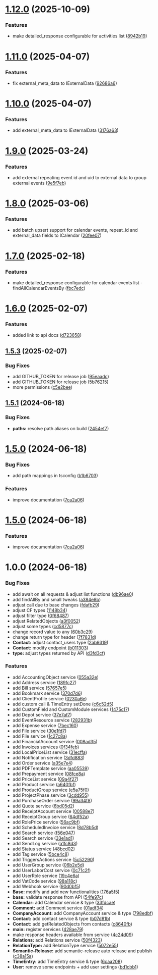 # [1.12.0](https://github.com/Scoro-Software/Scoro-API-v2-SDK/compare/v1.11.0...v1.12.0) (2025-10-09)


### Features

* make detailed_response configurable for activities list ([8942b19](https://github.com/Scoro-Software/Scoro-API-v2-SDK/commit/8942b19a6b3f8f3839b590544111bb074b30622b))

# [1.11.0](https://github.com/Scoro-Software/Scoro-API-v2-SDK/compare/v1.10.0...v1.11.0) (2025-04-07)


### Features

* fix external_meta_data to IExternalData ([92686a6](https://github.com/Scoro-Software/Scoro-API-v2-SDK/commit/92686a61af70b581bcf4f2c379a05137f95fad82))

# [1.10.0](https://github.com/Scoro-Software/Scoro-API-v2-SDK/compare/v1.9.0...v1.10.0) (2025-04-07)


### Features

* add external_meta_data to IExternalData ([3176a63](https://github.com/Scoro-Software/Scoro-API-v2-SDK/commit/3176a63547d6b6c6cb47c0cbc91b786bb0b6b831))

# [1.9.0](https://github.com/Scoro-Software/Scoro-API-v2-SDK/compare/v1.8.0...v1.9.0) (2025-03-24)


### Features

* add external repeating event id and uid to external data to group external events ([9e5f7eb](https://github.com/Scoro-Software/Scoro-API-v2-SDK/commit/9e5f7eb02b1f4c98fa083867387e6ee1e5c68a1a))

# [1.8.0](https://github.com/Scoro-Software/Scoro-API-v2-SDK/compare/v1.7.0...v1.8.0) (2025-03-06)


### Features

* add batch upsert support for calendar events, repeat_id and external_data fields to ICalendar ([20fee07](https://github.com/Scoro-Software/Scoro-API-v2-SDK/commit/20fee072e35d8ba77943046979e2582dddeadc9b))

# [1.7.0](https://github.com/Scoro-Software/Scoro-API-v2-SDK/compare/v1.6.0...v1.7.0) (2025-02-18)


### Features

* make detailed_response configurable for calendar events list - findAllCalendarEventsBy ([fbc7edc](https://github.com/Scoro-Software/Scoro-API-v2-SDK/commit/fbc7edc038dd1ff9a0b872124a2805ce3c8c9bd5))

# [1.6.0](https://github.com/Scoro-Software/Scoro-API-v2-SDK/compare/v1.5.3...v1.6.0) (2025-02-07)


### Features

* added link to api docs ([d723658](https://github.com/Scoro-Software/Scoro-API-v2-SDK/commit/d723658d8995d1d0a4848e47a45fdb3ddb1113a9))

## [1.5.3](https://github.com/Scoro-Software/Scoro-API-v2-SDK/compare/v1.5.2...v1.5.3) (2025-02-07)


### Bug Fixes

* add GITHUB_TOKEN for release job ([95eaadc](https://github.com/Scoro-Software/Scoro-API-v2-SDK/commit/95eaadc122e8a092c47d4e22aa955cac5330e165))
* add GITHUB_TOKEN for release job ([5b76215](https://github.com/Scoro-Software/Scoro-API-v2-SDK/commit/5b762154c451e03c65efbab6d0c74049ea2f7990))
* more permissions ([c5e2bee](https://github.com/Scoro-Software/Scoro-API-v2-SDK/commit/c5e2bee175817f5899f1076071d10e930106adbd))

## [1.5.1](https://github.com/Scoro-Software/Scoro-API-v2-SDK/compare/v1.5.0...v1.5.1) (2024-06-18)


### Bug Fixes

* **paths:** resolve path aliases on build ([2454ef7](https://github.com/Scoro-Software/Scoro-API-v2-SDK/commit/2454ef7ff01faced532f3a9143179c37758a90c4))

# [1.5.0](https://github.com/Scoro-Software/Scoro-API-v2-SDK/compare/v1.4.0...v1.5.0) (2024-06-18)


### Bug Fixes

* add path mappings in tsconfig ([b1b6703](https://github.com/Scoro-Software/Scoro-API-v2-SDK/commit/b1b67030ce7b957b522c77f68a712082e0201e54))


### Features

* improve documentation ([7ca2a06](https://github.com/Scoro-Software/Scoro-API-v2-SDK/commit/7ca2a063fcfdf0bde8ab08c13292ec11e3e3944f))

# [1.5.0](https://github.com/Scoro-Software/Scoro-API-v2-SDK/compare/v1.4.0...v1.5.0) (2024-06-18)


### Features

* improve documentation ([7ca2a06](https://github.com/Scoro-Software/Scoro-API-v2-SDK/commit/7ca2a063fcfdf0bde8ab08c13292ec11e3e3944f))

# 1.0.0 (2024-06-18)


### Bug Fixes

* add await on all requests & adjust list functions ([db96ae0](https://github.com/Scoro-Software/Scoro-API-v2-SDK/commit/db96ae052702b6f22d8b5f24634ff28a612d2ba8))
* add findAllBy and small tweaks ([a384e8b](https://github.com/Scoro-Software/Scoro-API-v2-SDK/commit/a384e8b9b80f4263e9072513aed01b77c42af6ae))
* adjust call due to base changes ([fdafb29](https://github.com/Scoro-Software/Scoro-API-v2-SDK/commit/fdafb29a3e73f43360b9ced7e9676332f9a06c29))
* adjust CF types ([1148b34](https://github.com/Scoro-Software/Scoro-API-v2-SDK/commit/1148b34104091f6fab30d373d727e6dae392e78c))
* adjust filter type ([0f68487](https://github.com/Scoro-Software/Scoro-API-v2-SDK/commit/0f68487e01e58b0ab04471f4df618b2bb7557d40))
* adjust RelatedObjects ([a3f0052](https://github.com/Scoro-Software/Scoro-API-v2-SDK/commit/a3f00524d0748d6064622780eff672a3b1e2f48c))
* adjust some types ([cd5877c](https://github.com/Scoro-Software/Scoro-API-v2-SDK/commit/cd5877cb6736aed093ccec4e424a17e9ab5ec21a))
* change record value to any ([60b3c29](https://github.com/Scoro-Software/Scoro-API-v2-SDK/commit/60b3c290e58b6910c38e0d84b92e2d044045380f))
* change return type for header ([7f7831d](https://github.com/Scoro-Software/Scoro-API-v2-SDK/commit/7f7831d7776ed29d1cfa88691f4ae1381e80f8c4))
* **Contact:** adjust contact_users type ([2ab9319](https://github.com/Scoro-Software/Scoro-API-v2-SDK/commit/2ab931978b6bf78570927208b61d42b247865a81))
* **Contact:** modify endpoint ([b011303](https://github.com/Scoro-Software/Scoro-API-v2-SDK/commit/b011303a4f3c802984170df2f2f80c050925fb26))
* **type:** adjust types returned by API ([d3fd3cf](https://github.com/Scoro-Software/Scoro-API-v2-SDK/commit/d3fd3cf0f762bfcc67003bc80d9cc35d34ac8233))


### Features

* add AccountingObject service ([055a32e](https://github.com/Scoro-Software/Scoro-API-v2-SDK/commit/055a32e2ec3192cf1e8eb27d4e3c621524d256b9))
* add Address service ([189fc27](https://github.com/Scoro-Software/Scoro-API-v2-SDK/commit/189fc271c9e2bb72467458b3a03f8394912b2cdf))
* add Bill service ([57657e5](https://github.com/Scoro-Software/Scoro-API-v2-SDK/commit/57657e595697842d7c604b9dc51250d3889a4e31))
* add Bookmark service ([370d7d6](https://github.com/Scoro-Software/Scoro-API-v2-SDK/commit/370d7d64051b494dfd26f1f33bf9dd549ace60b2))
* add ClientProfile service ([0230a6e](https://github.com/Scoro-Software/Scoro-API-v2-SDK/commit/0230a6ee9cae4bd34aeb27d0fefc8fe7c4232375))
* add custom call & TimeEntry setDone ([c6c52d5](https://github.com/Scoro-Software/Scoro-API-v2-SDK/commit/c6c52d5c64254272291538c2b8c2c0ad3e940581))
* add CustomField and CustomModule services ([1475c17](https://github.com/Scoro-Software/Scoro-API-v2-SDK/commit/1475c17770ae27c2c42b44fc3d17dbaad2a3582a))
* add Depot service ([37e7af7](https://github.com/Scoro-Software/Scoro-API-v2-SDK/commit/37e7af766d84b6983a66c6fe82953b99614ea20c))
* add EventResource service ([282931b](https://github.com/Scoro-Software/Scoro-API-v2-SDK/commit/282931b63249dd111221a36840e8c1a9ed90a469))
* add Expense service ([7bec160](https://github.com/Scoro-Software/Scoro-API-v2-SDK/commit/7bec160e7795ea784ca10eea10ea127997dcfec4))
* add File service ([30e1fd7](https://github.com/Scoro-Software/Scoro-API-v2-SDK/commit/30e1fd7d9cb839e928e7f6abd0d4941306fb51bf))
* add File service ([1c27c8a](https://github.com/Scoro-Software/Scoro-API-v2-SDK/commit/1c27c8a4e82fa95a8af389772dbf3daf37d1597a))
* add FinancialAccount service ([008ad35](https://github.com/Scoro-Software/Scoro-API-v2-SDK/commit/008ad35f0eb859a93caa5d5271200662e70e6c30))
* add Invoices services ([0f34feb](https://github.com/Scoro-Software/Scoro-API-v2-SDK/commit/0f34febfcd0ee787048abf61fc8c4404bc2c86ab))
* add LocalPriceList service ([31ecffa](https://github.com/Scoro-Software/Scoro-API-v2-SDK/commit/31ecfface527d376eab682859f9d4bd1183e3d27))
* add Notification service ([3dfd883](https://github.com/Scoro-Software/Scoro-API-v2-SDK/commit/3dfd883479ada55d8c3c6e474dab2ef448e665ed))
* add Order service ([a35e7e4](https://github.com/Scoro-Software/Scoro-API-v2-SDK/commit/a35e7e473786350b6d8829db9bbf8177ffe6d5a8))
* add PDFTemplate service ([aa05539](https://github.com/Scoro-Software/Scoro-API-v2-SDK/commit/aa055394db4ddd06e2f0d8f6366cc7d893a6cda8))
* add Prepayment service ([08fce8a](https://github.com/Scoro-Software/Scoro-API-v2-SDK/commit/08fce8a9757a880864c0c90572a4259b436942c8))
* add PriceList service ([09a4f27](https://github.com/Scoro-Software/Scoro-API-v2-SDK/commit/09a4f27b94d0e437cb0baf665f17b826dfb3f844))
* add Product service ([a640fbf](https://github.com/Scoro-Software/Scoro-API-v2-SDK/commit/a640fbf854be79c08eb767b13d3c8f64d30eb967))
* add ProductGroup service ([e5a75f0](https://github.com/Scoro-Software/Scoro-API-v2-SDK/commit/e5a75f09f8aade513f8c80fa044f413b937bf5ca))
* add ProjectPhase service ([3cdd955](https://github.com/Scoro-Software/Scoro-API-v2-SDK/commit/3cdd9558117db654c80389cfb07bc9b7b9134854))
* add PurchaseOrder service ([99a34f8](https://github.com/Scoro-Software/Scoro-API-v2-SDK/commit/99a34f89160a80b392e77453f595a025c58cc263))
* add Quote service ([6bd05d2](https://github.com/Scoro-Software/Scoro-API-v2-SDK/commit/6bd05d27be0404f8ee22f77e2ec2dc9ede4d7536))
* add ReceiptAccount service ([00588e7](https://github.com/Scoro-Software/Scoro-API-v2-SDK/commit/00588e71dfbb172968c6e85c9d97f7fcd6a08e9b))
* add ReceiptGroup service ([64df52a](https://github.com/Scoro-Software/Scoro-API-v2-SDK/commit/64df52a10988a4e659cb7da3764b1f182e719f84))
* add RolePrice service ([56ac9bf](https://github.com/Scoro-Software/Scoro-API-v2-SDK/commit/56ac9bf45b42110f7b27de640de26941f5567d20))
* add ScheduledInvoice service ([8d78b5d](https://github.com/Scoro-Software/Scoro-API-v2-SDK/commit/8d78b5db9295fa105a4efe40b4e12458fcb85e9f))
* add Search service ([f56e047](https://github.com/Scoro-Software/Scoro-API-v2-SDK/commit/f56e04780443dcceed33dcf7bfdc03e799aaf8b0))
* add Search service ([33e1ad1](https://github.com/Scoro-Software/Scoro-API-v2-SDK/commit/33e1ad151aa96900a0cd7b031251e7e109714d6f))
* add SendLog service ([a1fc8d3](https://github.com/Scoro-Software/Scoro-API-v2-SDK/commit/a1fc8d301284ef60144898deacbadf51ad66ed51))
* add Status service ([48bcd02](https://github.com/Scoro-Software/Scoro-API-v2-SDK/commit/48bcd021eb7b5c17f3e29a6eaa894960223c6339))
* add Tag service ([5bce4c8](https://github.com/Scoro-Software/Scoro-API-v2-SDK/commit/5bce4c8bae101d96bafd97a6f65ad0364d344e7a))
* add TriggersActions service ([5c52290](https://github.com/Scoro-Software/Scoro-API-v2-SDK/commit/5c522904713fedf398defaa40e326fad103ca984))
* add UserGroup service ([06b2e5d](https://github.com/Scoro-Software/Scoro-API-v2-SDK/commit/06b2e5d9837a0ba23eb87de83b6f6f539d3ac4e7))
* add UserLaborCost service ([0c71c2f](https://github.com/Scoro-Software/Scoro-API-v2-SDK/commit/0c71c2f27411045181f6eb2611319ed762b73f4d))
* add UserRole service ([19c4e6a](https://github.com/Scoro-Software/Scoro-API-v2-SDK/commit/19c4e6a3cbc7d5fc895d33ef208c1e4a175b71bb))
* add VatCode service ([98a118c](https://github.com/Scoro-Software/Scoro-API-v2-SDK/commit/98a118c8fad28ff1c07332d5bd85b7a14780e6e8))
* add Webhook service ([90d0bf5](https://github.com/Scoro-Software/Scoro-API-v2-SDK/commit/90d0bf55abf17d90ce49d59e92ecc441ef10e80e))
* **Base:** modify and add new functionalities ([176a5f5](https://github.com/Scoro-Software/Scoro-API-v2-SDK/commit/176a5f511fbc9f077dab6c2f41ce2f96b1abc07b))
* **base:** validate response from API ([54fe97c](https://github.com/Scoro-Software/Scoro-API-v2-SDK/commit/54fe97cf161ba43d856c71cf1377530dd8d85c7b))
* **Calendar:** add Calendar service & type ([33fdcae](https://github.com/Scoro-Software/Scoro-API-v2-SDK/commit/33fdcae322dcce00a0fb1edc41f1569014d94016))
* **Comment:** add Comment service ([01adf34](https://github.com/Scoro-Software/Scoro-API-v2-SDK/commit/01adf347bb7af4f8241b5883219301a9b2fbd459))
* **CompanyAccount:** add CompanyAccount service & type ([798edbf](https://github.com/Scoro-Software/Scoro-API-v2-SDK/commit/798edbf5310d82769535ade59f540e97ff323e40))
* **Contact:** add contact service & type ([b07d81b](https://github.com/Scoro-Software/Scoro-API-v2-SDK/commit/b07d81b47c455f2cb125061d56eaf672594d081c))
* **Contact:** add getRelatedObjects from contacts ([c8640fb](https://github.com/Scoro-Software/Scoro-API-v2-SDK/commit/c8640fb469ff89f6f0b513215ed9b9cc99d5b7f0))
* **main:** register services ([428ae79](https://github.com/Scoro-Software/Scoro-API-v2-SDK/commit/428ae79632d7d5355d46fedf75b5ad940a280213))
* make response headers available from service ([4c24d09](https://github.com/Scoro-Software/Scoro-API-v2-SDK/commit/4c24d095542a3cca1c354ad852df874902908f7e))
* **Relations:** add Relations service ([50f4323](https://github.com/Scoro-Software/Scoro-API-v2-SDK/commit/50f43237a1ed4514add35d1fb4fb1f261b490b64))
* **RelationType:** add RelationType service ([5072e55](https://github.com/Scoro-Software/Scoro-API-v2-SDK/commit/5072e550c0f71487f5f8a73a1f63e77cf6011a44))
* **Semantic-Release:** add semantic-release auto release and publish ([c38a15a](https://github.com/Scoro-Software/Scoro-API-v2-SDK/commit/c38a15a333dcc425a975674d41305c65ecc8d182))
* **TimeEntry:** add TimeEntry service & type ([6caa208](https://github.com/Scoro-Software/Scoro-API-v2-SDK/commit/6caa208932fcc7205eee2d4ff7468e5051134bf9))
* **User:** remove some endpoints + add user settings ([bd1cbb1](https://github.com/Scoro-Software/Scoro-API-v2-SDK/commit/bd1cbb19bd999a239303dc1405d9893e14dca6f1))
